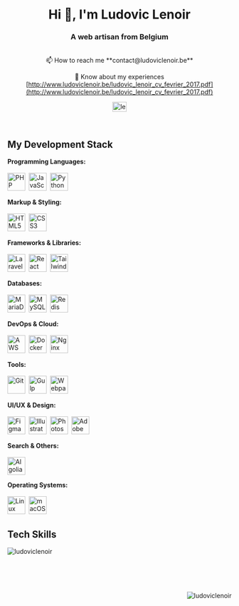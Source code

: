 <h1 align="center">Hi 👋, I'm Ludovic Lenoir</h1>
<h3 align="center">A web artisan from Belgium</h3>
<br>

<div align="center">
📫 How to reach me **contact@ludoviclenoir.be**

📄 Know about my experiences [http://www.ludoviclenoir.be/ludovic_lenoir_cv_fevrier_2017.pdf](http://www.ludoviclenoir.be/ludovic_lenoir_cv_fevrier_2017.pdf)

</div>
<p align="center">
    <a href="https://linkedin.com/in/lenoirludovic" target="blank"><img align="center" src="https://raw.githubusercontent.com/rahuldkjain/github-profile-readme-generator/master/src/images/icons/Social/linked-in-alt.svg" alt="lenoirludovic" height="22" width="32" /></a>
</p>

<br>

## My Development Stack

<p align="left">
  <strong>Programming Languages:</strong><br><br>
  <a href="https://www.php.net" target="_blank" rel="noreferrer"><img src="https://cdn.jsdelivr.net/gh/devicons/devicon/icons/php/php-original.svg" alt="PHP" width="40" height="40"/></a>&nbsp;
  <a href="https://www.javascript.com/" target="_blank" rel="noreferrer"><img src="https://cdn.jsdelivr.net/gh/devicons/devicon/icons/javascript/javascript-original.svg" alt="JavaScript" width="40" height="40"/></a>&nbsp;
  <a href="https://www.python.org" target="_blank" rel="noreferrer"><img src="https://cdn.jsdelivr.net/gh/devicons/devicon/icons/python/python-original.svg" alt="Python" width="40" height="40"/></a>
</p>

<p align="left">
  <strong>Markup & Styling:</strong><br><br>
  <a href="https://developer.mozilla.org/en-US/docs/Web/HTML" target="_blank" rel="noreferrer"><img src="https://cdn.jsdelivr.net/gh/devicons/devicon/icons/html5/html5-original.svg" alt="HTML5" width="40" height="40"/></a>&nbsp;
  <a href="https://www.w3.org/Style/CSS/Overview.en.html" target="_blank" rel="noreferrer"><img src="https://cdn.jsdelivr.net/gh/devicons/devicon/icons/css3/css3-original-wordmark.svg" alt="CSS3" width="40" height="40"/></a>
</p>

<p align="left">
  <strong>Frameworks & Libraries:</strong><br><br>
  <a href="https://laravel.com/" target="_blank" rel="noreferrer"><img src="https://cdn.jsdelivr.net/npm/simple-icons@v7/icons/laravel.svg" alt="Laravel" width="40" height="40"/></a>&nbsp;
  <a href="https://reactjs.org/" target="_blank" rel="noreferrer"><img src="https://cdn.jsdelivr.net/gh/devicons/devicon/icons/react/react-original-wordmark.svg" alt="React" width="40" height="40"/></a>&nbsp;
  <a href="https://tailwindcss.com/" target="_blank" rel="noreferrer"><img src="https://cdn.jsdelivr.net/npm/simple-icons@v7/icons/tailwindcss.svg" alt="TailwindCSS" width="40" height="40"/></a>
</p>

<p align="left">
  <strong>Databases:</strong><br><br>
  <a href="https://mariadb.org/" target="_blank" rel="noreferrer"><img src="https://cdn.jsdelivr.net/gh/devicons/devicon/icons/mariadb/mariadb-original-wordmark.svg" alt="MariaDB" width="40" height="40"/></a>&nbsp;
  <a href="https://www.mysql.com/" target="_blank" rel="noreferrer"><img src="https://cdn.jsdelivr.net/gh/devicons/devicon/icons/mysql/mysql-original-wordmark.svg" alt="MySQL" width="40" height="40"/></a>&nbsp;
  <a href="https://redis.io" target="_blank" rel="noreferrer"><img src="https://cdn.jsdelivr.net/gh/devicons/devicon/icons/redis/redis-original-wordmark.svg" alt="Redis" width="40" height="40"/></a>
</p>

<p align="left">
  <strong>DevOps & Cloud:</strong><br><br>
  <a href="https://aws.amazon.com" target="_blank" rel="noreferrer"><img src="https://cdn.jsdelivr.net/gh/devicons/devicon/icons/amazonwebservices/amazonwebservices-original-wordmark.svg" alt="AWS" width="40" height="40"/></a>&nbsp;
  <a href="https://www.docker.com/" target="_blank" rel="noreferrer"><img src="https://cdn.jsdelivr.net/gh/devicons/devicon/icons/docker/docker-original-wordmark.svg" alt="Docker" width="40" height="40"/></a>&nbsp;
  <a href="https://www.nginx.com" target="_blank" rel="noreferrer"><img src="https://cdn.jsdelivr.net/gh/devicons/devicon/icons/nginx/nginx-original.svg" alt="Nginx" width="40" height="40"/></a>
</p>

<p align="left">
  <strong>Tools:</strong><br><br>
  <a href="https://git-scm.com/" target="_blank" rel="noreferrer"><img src="https://cdn.jsdelivr.net/gh/devicons/devicon/icons/git/git-original-wordmark.svg" alt="Git" width="40" height="40"/></a>&nbsp;
  <a href="https://gulpjs.com" target="_blank" rel="noreferrer"><img src="https://cdn.jsdelivr.net/gh/devicons/devicon/icons/gulp/gulp-plain.svg" alt="Gulp" width="40" height="40"/></a>&nbsp;
  <a href="https://webpack.js.org" target="_blank" rel="noreferrer"><img src="https://cdn.jsdelivr.net/gh/devicons/devicon/icons/webpack/webpack-original-wordmark.svg" alt="Webpack" width="40" height="40"/></a>
</p>

<p align="left">
  <strong>UI/UX & Design:</strong><br><br>
  <a href="https://www.figma.com/" target="_blank" rel="noreferrer"><img src="https://cdn.jsdelivr.net/gh/devicons/devicon/icons/figma/figma-original.svg" alt="Figma" width="40" height="40"/></a>&nbsp;
  <a href="https://www.adobe.com/products/illustrator.html" target="_blank" rel="noreferrer"><img src="https://cdn.jsdelivr.net/gh/devicons/devicon/icons/illustrator/illustrator-line.svg" alt="Illustrator" width="40" height="40"/></a>&nbsp;
  <a href="https://www.adobe.com/products/photoshop.html" target="_blank" rel="noreferrer"><img src="https://cdn.jsdelivr.net/gh/devicons/devicon/icons/photoshop/photoshop-line.svg" alt="Photoshop" width="40" height="40"/></a>&nbsp;
  <a href="https://www.adobe.com/products/xd.html" target="_blank" rel="noreferrer"><img src="https://cdn.jsdelivr.net/gh/devicons/devicon/icons/xd/xd-plain.svg" alt="Adobe XD" width="40" height="40"/></a>
</p>

<p align="left">
  <strong>Search & Others:</strong><br><br>
  <a href="https://www.algolia.com/" target="_blank" rel="noreferrer"><img src="https://cdn.jsdelivr.net/npm/simple-icons@v7/icons/algolia.svg" alt="Algolia" width="40" height="40"/></a>
</p>

<p align="left">
  <strong>Operating Systems:</strong><br><br>
  <a href="https://www.linux.org/" target="_blank" rel="noreferrer"><img src="https://cdn.jsdelivr.net/gh/devicons/devicon/icons/linux/linux-original.svg" alt="Linux" width="40" height="40"/></a>&nbsp;
  <a href="https://www.apple.com/macos/" target="_blank" rel="noreferrer"><img src="https://cdn.jsdelivr.net/npm/simple-icons@v7/icons/apple.svg" alt="macOS" width="40" height="40"/></a>
</p>

## Tech Skills

<p><img align="left" src="https://github-readme-stats.vercel.app/api/top-langs?username=ludoviclenoir&show_icons=true&locale=en&layout=compact" alt="ludoviclenoir" /></p>

<!-- TODO ici déployé ma propre instance pour voir les repos privés

https://github.com/anuraghazra/github-readme-stats?tab=readme-ov-file#deploy-on-your-own
 + tutorial youtube  -->

<!-- <p>&nbsp;<img align="center" src="https://github-readme-stats.vercel.app/api?username=ludoviclenoir&show_icons=true&locale=en" alt="ludoviclenoir" /></p>

<p><img align="center" src="https://github-readme-streak-stats.herokuapp.com/?user=ludoviclenoir&" alt="ludoviclenoir" /></p> -->

<br>
<br>
<br>
<br>
<br>

<p align="right"> <img src="https://komarev.com/ghpvc/?username=ludoviclenoir&label=Profile%20views&color=0e75b6&style=flat" alt="ludoviclenoir" /> </p>
